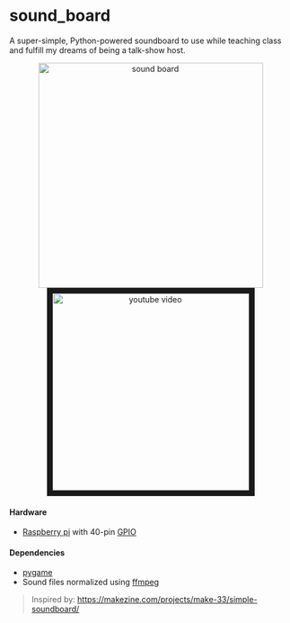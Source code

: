 # sound_board

A super-simple, Python-powered soundboard to use while teaching class and fulfill my dreams of being a talk-show host.

<div align="center"><img src='https://i.imgur.com/5X1MFc5.jpg' alt="sound board" height="400"/></div>

<div align="center">
  <a href="http://www.youtube.com/watch?feature=player_embedded&v=14gpVTiu29U" 
     target="_blank"><img src="https://i.imgur.com/tJ1G91r.png" 
alt="youtube video" border="10" height="350" /></a>
</div>

#### Hardware
- [Raspberry pi](https://www.raspberrypi.org/) with 40-pin [GPIO](https://www.raspberrypi.org/documentation/usage/gpio/)
#### Dependencies
- [pygame](https://www.pygame.org/)
- Sound files normalized using [ffmpeg](https://pypi.org/project/ffmpeg-normalize/)

> Inspired by:
> https://makezine.com/projects/make-33/simple-soundboard/
